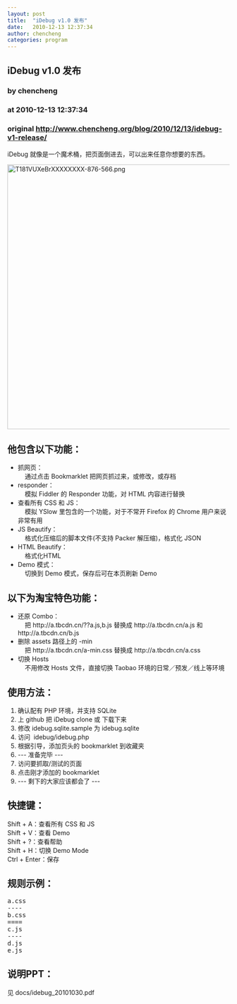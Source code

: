 ```yaml
---
layout: post
title:  "iDebug v1.0 发布"
date:   2010-12-13 12:37:34
author: chencheng
categories: program
---
```


## iDebug v1.0 发布
### by chencheng
### at 2010-12-13 12:37:34
### original <http://www.chencheng.org/blog/2010/12/13/idebug-v1-release/>

<p>iDebug 就像是一个魔术桶，把页面倒进去，可以出来任意你想要的东西。</p><p></p><p><img title="T181VUXeBrXXXXXXXX-876-566.png" src="http://img03.taobaocdn.com/tps/i3/T181VUXeBrXXXXXXXX-876-566.png" border="0" alt="T181VUXeBrXXXXXXXX-876-566.png" width="600"></p><h2>他包含以下功能：</h2><ul>
<li>抓网页：<br>    通过点击 Bookmarklet 把网页抓过来，或修改，或存档</li>
<li>responder：<br>    模拟 Fiddler 的 Responder 功能，对 HTML 内容进行替换</li>
<li>查看所有 CSS 和 JS：<br>    模拟 YSlow 里包含的一个功能，对于不常开 Firefox 的 Chrome 用户来说非常有用</li>
<li>JS Beautify：<br>    格式化压缩后的脚本文件(不支持 Packer 解压缩)，格式化 JSON</li>
<li>HTML Beautify：<br>    格式化HTML</li>
<li>Demo 模式：<br>    切换到 Demo 模式，保存后可在本页刷新 Demo</li>
</ul><h2>以下为淘宝特色功能：</h2><ul><li>还原 Combo：<br>    把 http://a.tbcdn.cn/??a.js,b.js 替换成 http://a.tbcdn.cn/a.js 和 http://a.tbcdn.cn/b.js</li>
<li>删除 assets 路径上的 -min<br>    把 http://a.tbcdn.cn/a-min.css 替换成 http://a.tbcdn.cn/a.css</li>
<li>切换 Hosts<br>    不用修改 Hosts 文件，直接切换 Taobao 环境的日常／预发／线上等环境</li>
</ul><h2>使用方法：</h2><ol><li>确认配有 PHP 环境，并支持 SQLite</li>
<li>上 github 把 iDebug clone 或 下载下来</li>
<li>修改 idebug.sqlite.sample 为 idebug.sqlite</li>
<li>访问  idebug/idebug.php</li>
<li>根据引导，添加页头的 bookmarklet 到收藏夹</li>
<li>--- 准备完毕 ---</li>
<li>访问要抓取/测试的页面</li>
<li>点击刚才添加的 bookmarklet</li>
<li>--- 剩下的大家应该都会了 ---</li>
</ol><h2>快捷键：</h2><div>Shift + A：查看所有 CSS 和 JS<br>Shift + V：查看 Demo<br>Shift + ?：查看帮助<br>Shift + H：切换 Demo Mode<br>Ctrl + Enter：保存</div><h2>规则示例：</h2><pre>a.css<br>----<br>b.css<br>====<br>c.js<br>----<br>d.js<br>e.js</pre><h2>说明PPT：</h2><p>见 docs/idebug_20101030.pdf</p>